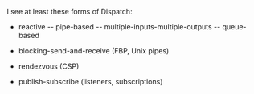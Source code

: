 I see at least these forms of Dispatch:

- reactive
-- pipe-based
-- multiple-inputs-multiple-outputs
-- queue-based

- blocking-send-and-receive (FBP, Unix pipes)

- rendezvous (CSP)

- publish-subscribe (listeners, subscriptions)
